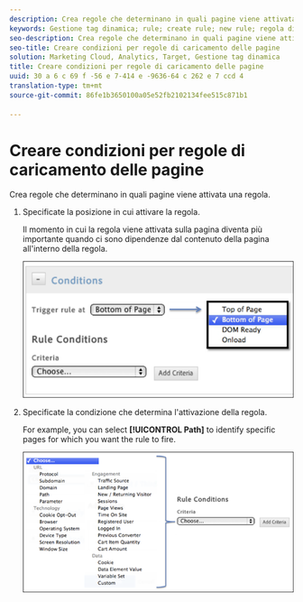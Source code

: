 ```yaml
---
description: Crea regole che determinano in quali pagine viene attivata una regola.
keywords: Gestione tag dinamica; rule; create rule; new rule; regola di caricamento pagina
seo-description: Crea regole che determinano in quali pagine viene attivata una regola.
seo-title: Creare condizioni per regole di caricamento delle pagine
solution: Marketing Cloud, Analytics, Target, Gestione tag dinamica
title: Creare condizioni per regole di caricamento delle pagine
uuid: 30 a 6 c 69 f -56 e 7-414 e -9636-64 c 262 e 7 ccd 4
translation-type: tm+mt
source-git-commit: 86fe1b3650100a05e52fb2102134fee515c871b1

---
```



# Creare condizioni per regole di caricamento delle pagine

Crea regole che determinano in quali pagine viene attivata una regola.

1. Specificate la posizione in cui attivare la regola.

   Il momento in cui la regola viene attivata sulla pagina diventa più importante quando ci sono dipendenze dal contenuto della pagina all'interno della regola.

   ![](assets/conditions-page-load-rules1.png)

1. Specificate la condizione che determina l'attivazione della regola.

   For example, you can select **[!UICONTROL Path]** to identify specific pages for which you want the rule to fire.

   ![](assets/conditions-page-load-rules2.png)

